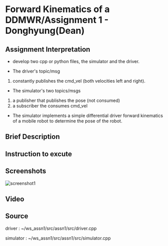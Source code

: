 # Forward Kinematics of a DDMWR/Assignment 1 - Donghyung(Dean)

## Assignment Interpretation
* develop two cpp or python files, the simulator and the driver.

* The driver's topic/msg 
1) constantly publishes the cmd_vel (both velocities left and right). 

* The simulator's two topics/msgs
1) a publisher that publishes the pose (not consumed)
2) a subscriber the consumes cmd_vel

* The simulator implements a simple differential driver forward kinematics of a mobile robot to determine the pose of the robot.

## Brief Description


## Instruction to excute


## Screenshots
![screenshot1](./images/screenshot1.png)

## Video



## Source

driver : ~/ws_assn1/src/assn1/src/driver.cpp

simulator : ~/ws_assn1/src/assn1/src/simulator.cpp
